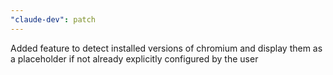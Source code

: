 ```yaml
---
"claude-dev": patch
---
```


Added feature to detect installed versions of chromium and display them as a placeholder if not already explicitly configured by the user
